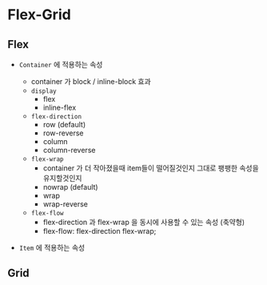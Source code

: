 # Flex-Grid
## Flex
* `Container` 에 적용하는 속성
    * container 가 block / inline-block 효과
    * `display`
        * flex
        * inline-flex
    * `flex-direction`
        * row (default)
        * row-reverse
        * column
        * column-reverse
    * `flex-wrap`
        * container 가 더 작아졌을때 item들이 떨어질것인지 그대로 팽팽한 속성을 유지할것인지
        * nowrap (default)
        * wrap
        * wrap-reverse
    * `flex-flow`
        * flex-direction 과 flex-wrap 을 동시에 사용할 수 있는 속성 (축약형)
        * flex-flow: flex-direction flex-wrap;
    
* `Item` 에 적용하는 속성

## Grid